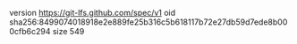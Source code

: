 version https://git-lfs.github.com/spec/v1
oid sha256:8499074018918e2e889fe25b316c5b618117b72e27db59d7ede8b000cfb6c294
size 549
